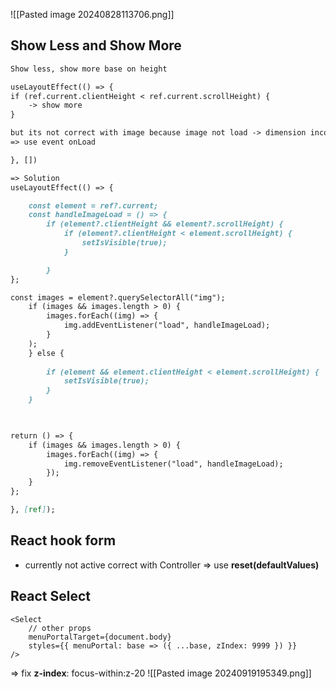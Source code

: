![[Pasted image 20240828113706.png]]
## Show Less and Show More
```md
Show less, show more base on height

useLayoutEffect(() => {
if (ref.current.clientHeight < ref.current.scrollHeight) {
	-> show more
}

but its not correct with image because image not load -> dimension incorrect
=> use event onLoad

}, [])

=> Solution
useLayoutEffect(() => {

	const element = ref?.current;
	const handleImageLoad = () => {
		if (element?.clientHeight && element?.scrollHeight) {
			if (element?.clientHeight < element.scrollHeight) {
				setIsVisible(true);
			}

		}
};

const images = element?.querySelectorAll("img");
	if (images && images.length > 0) {
		images.forEach((img) => {
			img.addEventListener("load", handleImageLoad);
		}
	);
	} else {
	
		if (element && element.clientHeight < element.scrollHeight) {
			setIsVisible(true);
		}
	}

  

return () => {
	if (images && images.length > 0) {
		images.forEach((img) => {
			img.removeEventListener("load", handleImageLoad);	
		});
	}
};

}, [ref]);
```


## React hook form
- currently not active correct with Controller => use **reset(defaultValues)**
## React Select 
```react=
<Select 
    // other props
    menuPortalTarget={document.body} 
    styles={{ menuPortal: base => ({ ...base, zIndex: 9999 }) }}
/>
```
=> fix **z-index**: focus-within:z-20
![[Pasted image 20240919195349.png]]
